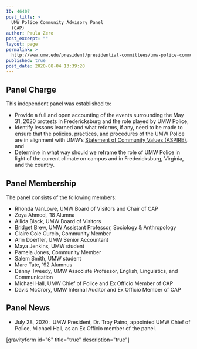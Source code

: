 ```yaml
---
ID: 46407
post_title: >
  UMW Police Community Advisory Panel
  (CAP)
author: Paula Zero
post_excerpt: ""
layout: page
permalink: >
  http://www.umw.edu/president/presidential-committees/umw-police-community-advisory-panel/
published: true
post_date: 2020-08-04 13:39:20
---
```

<h2>Panel Charge</h2>
This independent panel was established to:
<ul>
 	<li>Provide a full and open accounting of the events surrounding the May 31, 2020 protests in Fredericksburg and the role played by UMW Police,</li>
 	<li>Identify lessons learned and what reforms, if any, need to be made to ensure that the policies, practices, and procedures of the UMW Police are in alignment with UMW’s <a href="https://www.umw.edu/about/our-principles-and-values/">Statement of Community Values (ASPIRE)</a>, and</li>
 	<li>Determine in what way should we reframe the role of UMW Police in light of the current climate on campus and in Fredericksburg, Virginia, and the country.</li>
</ul>
<h2>Panel Membership</h2>
The panel consists of the following members:
<ul>
 	<li>Rhonda VanLowe, UMW Board of Visitors and Chair of CAP</li>
 	<li>Zoya Ahmed, ‘18 Alumna</li>
 	<li>Allida Black, UMW Board of Visitors</li>
 	<li>Bridget Brew, UMW Assistant Professor, Sociology &amp; Anthropology</li>
 	<li>Claire Cole Curcio, Community Member</li>
 	<li>Arin Doerfler, UMW Senior Accountant</li>
 	<li>Maya Jenkins, UMW student</li>
 	<li>Pamela Jones, Community Member</li>
 	<li>Salem Smith, UMW student</li>
 	<li>Marc Tate, ’92 Alumnus</li>
 	<li>Danny Tweedy, UMW Associate Professor, English, Linguistics, and Communication</li>
 	<li>Michael Hall, UMW Chief of Police and Ex Officio Member of CAP</li>
 	<li>Davis McCrory, UMW Internal Auditor and Ex Officio Member of CAP</li>
</ul>
<h2>Panel News</h2>
<ul>
 	<li>July 28, 2020:  UMW President, Dr. Troy Paino, appointed UMW Chief of Police, Michael Hall, as an Ex Officio member of the panel.</li>
</ul>
[gravityform id="6" title="true" description="true"]